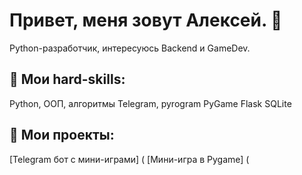 # Привет, меня зовут Алексей. 👋
Python-разработчик, интересуюсь Backend и GameDev.
## 🔧 Мои hard-skills:
Python, ООП, алгоритмы
Telegram, pyrogram
PyGame
Flask
SQLite
## 📌 Мои проекты:
[Telegram бот с мини-играми] (
[Мини-игра в Pygame] (
